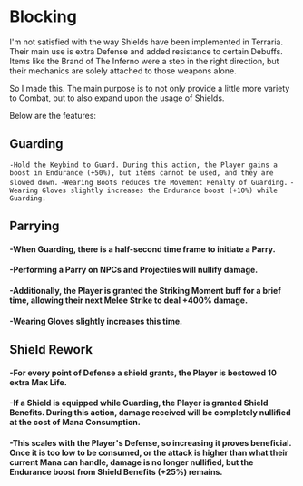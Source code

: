 # Blocking

I'm not satisfied with the way Shields have been implemented in Terraria. Their main use is extra Defense and added resistance to certain Debuffs. Items like the Brand of The Inferno were a step in the right direction, but their mechanics are solely attached to those weapons alone.

So I made this. The main purpose is to not only provide a little more variety to Combat, but to also expand upon the usage of Shields.


Below are the features:

## Guarding

```-Hold the Keybind to Guard. During this action, the Player gains a boost in Endurance (+50%), but items cannot be used, and they are slowed down.```
```-Wearing Boots reduces the Movement Penalty of Guarding.```
```-Wearing Gloves slightly increases the Endurance boost (+10%) while Guarding.```

## Parrying

#### -When Guarding, there is a half-second time frame to initiate a Parry.
#### -Performing a Parry on NPCs and Projectiles will nullify damage.
#### -Additionally, the Player is granted the Striking Moment buff for a brief time, allowing their next Melee Strike to deal +400% damage.
#### -Wearing Gloves slightly increases this time.

## Shield Rework
#### -For every point of Defense a shield grants, the Player is bestowed 10 extra Max Life.
#### -If a Shield is equipped while Guarding, the Player is granted Shield Benefits. During this action, damage received will be completely nullified at the cost of Mana Consumption.
#### -This scales with the Player's Defense, so increasing it proves beneficial. Once it is too low to be consumed, or the attack is higher than what their current Mana can handle, damage is no longer nullified, but the Endurance boost from Shield Benefits (+25%) remains.
